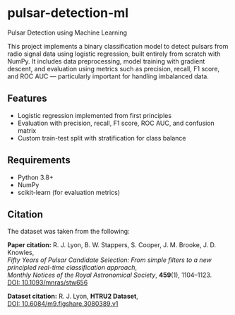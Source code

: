 # pulsar-detection-ml
Pulsar Detection using Machine Learning

This project implements a binary classification model to detect pulsars from radio signal data using logistic regression, built entirely from scratch with NumPy. 
It includes data preprocessing, model training with gradient descent, and evaluation using metrics such as precision, recall, F1 score, and ROC AUC — particularly important for handling imbalanced data.

## Features
- Logistic regression implemented from first principles
- Evaluation with precision, recall, F1 score, ROC AUC, and confusion matrix
- Custom train-test split with stratification for class balance

## Requirements
- Python 3.8+
- NumPy
- scikit-learn (for evaluation metrics)

## Citation

The dataset was taken from the following:

**Paper citation:**
R. J. Lyon, B. W. Stappers, S. Cooper, J. M. Brooke, J. D. Knowles,  
*Fifty Years of Pulsar Candidate Selection: From simple filters to a new principled real-time classification approach*,  
*Monthly Notices of the Royal Astronomical Society*, **459**(1), 1104–1123.  
[DOI: 10.1093/mnras/stw656](https://doi.org/10.1093/mnras/stw656)

**Dataset citation:**
R. J. Lyon, **HTRU2 Dataset**,  
[DOI: 10.6084/m9.figshare.3080389.v1](https://doi.org/10.6084/m9.figshare.3080389.v1)
